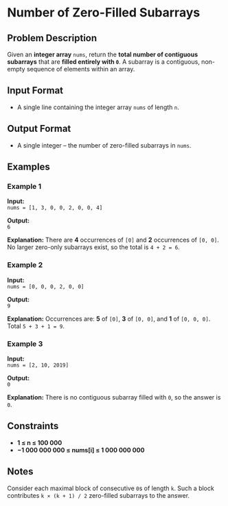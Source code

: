 # Number of Zero-Filled Subarrays

## Problem Description
Given an **integer array** `nums`, return the **total number of contiguous subarrays** that are **filled entirely with `0`**.
A subarray is a contiguous, non-empty sequence of elements within an array.

## Input Format
- A single line containing the integer array `nums` of length `n`.

## Output Format
- A single integer – the number of zero-filled subarrays in `nums`.

## Examples

### Example 1
**Input:**
<br/>`nums = [1, 3, 0, 0, 2, 0, 0, 4]`

**Output:**
<br/>`6`

**Explanation:**
There are **4** occurrences of `[0]` and **2** occurrences of `[0, 0]`. No larger zero-only subarrays exist, so the total is `4 + 2 = 6`.

### Example 2
**Input:**
<br/>`nums = [0, 0, 0, 2, 0, 0]`

**Output:**
<br/>`9`

**Explanation:**
Occurrences are: **5** of `[0]`, **3** of `[0, 0]`, and **1** of `[0, 0, 0]`. Total `5 + 3 + 1 = 9`.

### Example 3
**Input:**
<br/>`nums = [2, 10, 2019]`

**Output:**
<br/>`0`

**Explanation:**
There is no contiguous subarray filled with `0`, so the answer is `0`.

## Constraints
- **1 ≤ n ≤ 100 000**
- **−1 000 000 000 ≤ nums[i] ≤ 1 000 000 000**

## Notes
Consider each maximal block of consecutive `0`s of length `k`.
Such a block contributes `k × (k + 1) / 2` zero-filled subarrays to the answer.


